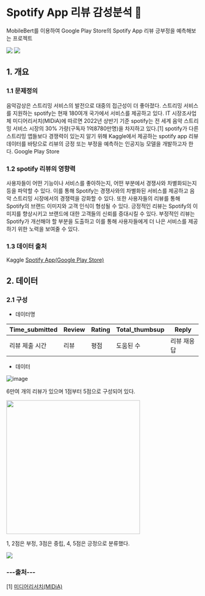 # Spotify App 리뷰 감성분석 :musical_note:

<div>
MobileBert를 이용하여 Google Play Store의 Spotify App 리뷰 긍부정을 예측해보는 프로젝트
    
<img src="https://img.shields.io/badge/PyTorch-E34F26?style=flat-square&logo=PyTorch&logoColor=white"/> <img src="https://img.shields.io/badge/Python-3776AB?style=flat-square&logo=Python&logoColor=white"/>
</div>

## 1. 개요

### 1.1 문제정의
음악감상은 스트리밍 서비스의 발전으로 대중의 접근성이 더 좋아졌다. 스트리밍 서비스를 지원하는 spotify는 현재 180여개 국가에서 서비스를 제공하고 있다. IT 시장조사업체 미디어리서치(MIDiA)에 따르면 2022년 상반기 기준 spotify는 전 세계 음악 스트리밍 서비스 시장의 30% 가량(구독자 1억8780만명)을 차지하고 있다.[1] spotify가 다른 스트리밍 앱들보다 경쟁력이 있는지 알기 위해 Kaggle에서 제공하는 spotify app 리뷰 데이터를 바탕으로 리뷰의 긍정 또는 부정을 예측하는 인공지능 모델을 개발하고자 한다.
Google Play Store

### 1.2 spotify 리뷰의 영향력
사용자들이 어떤 기능이나 서비스를 좋아하는지, 어떤 부분에서 경쟁사와 차별화되는지 등을 파악할 수 있다. 이를 통해 Spotify는 경쟁사와의 차별화된 서비스를 제공하고 음악 스트리밍 시장에서의 경쟁력을 강화할 수 있다. 또한 사용자들의 리뷰를 통해 Spotify의 브랜드 이미지와 고객 인식이 형성될 수 있다. 긍정적인 리뷰는 Spotify의 이미지를 향상시키고 브랜드에 대한 고객들의 신뢰를 증대시킬 수 있다. 부정적인 리뷰는 Spotify가 개선해야 할 부분을 도출하고 이를 통해 사용자들에게 더 나은 서비스를 제공하기 위한 노력을 보여줄 수 있다.

### 1.3 데이터 출처
Kaggle [Spotify App(Google Play Store)](https://www.kaggle.com/datasets/mfaaris/spotify-app-reviews-2022 "Spotify App")

## 2. 데이터

### 2.1 구성
- 데이터명

|Time_submitted|Review|Rating|Total_thumbsup|Reply|
|---|---|---|---|---|
|리뷰 제출 시간|리뷰|평점|도움된 수|리뷰 재응답|

- 데이터

![image](https://user-images.githubusercontent.com/85285367/234442016-c06bace2-4d0f-47aa-bbeb-d48d89d294c6.png)


6만여 개의 리뷰가 있으며 1점부터 5점으로 구성되어 있다.
      
<div><img src = "https://user-images.githubusercontent.com/85285367/232946755-84bc9efe-56f0-4a1a-8015-c5914f21658e.png" width="350"></div>

1, 2점은 부정, 3점은 중립, 4, 5점은 긍정으로 분류했다.

<div><img src ="https://user-images.githubusercontent.com/85285367/232965879-a6247b8a-6927-4006-8818-e3d222b641b9.png"></div>






### ---출처---
[1] <a href="https://biz.chosun.com/it-science/ict/2023/03/21/P6ZEG3RF2VDU7K4R2MO3B6S5BY">미디어리서치(MIDiA)</a>
